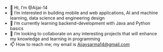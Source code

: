 - 👋 Hi, I’m @Aijai-14
- 👀 I’m interested in building mobile and web applications, AI and machine learning, data science and engineering design 
- 🌱 I’m currently learning backend-development with Java and Python basics
- 💞️ I’m looking to collaborate on any interesting projects that will enhance my knowledge and learning in programming
- 📫 How to reach me; my email is Aijaysarma14@gmail.com

<!---
Aijai-14/Aijai-14 is a ✨ special ✨ repository because its `README.md` (this file) appears on your GitHub profile.
You can click the Preview link to take a look at your changes.
--->
